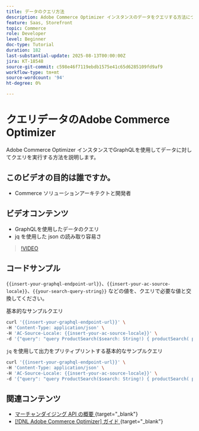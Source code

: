 ```yaml
---
title: データのクエリ方法
description: Adobe Commerce Optimizer インスタンスのデータをクエリする方法について説明します。
feature: Saas, Storefront
topic: Commerce
role: Developer
level: Beginner
doc-type: Tutorial
duration: 182
last-substantial-update: 2025-08-13T00:00:00Z
jira: KT-18548
source-git-commit: c598e46f7119ebdb1575e41c65d6285109fd9af9
workflow-type: tm+mt
source-wordcount: '94'
ht-degree: 0%

---
```


# クエリデータのAdobe Commerce Optimizer

Adobe Commerce Optimizer インスタンスでGraphQLを使用してデータに対してクエリを実行する方法を説明します。

## このビデオの目的は誰ですか。

* Commerce ソリューションアーキテクトと開発者

## ビデオコンテンツ

* GraphQLを使用したデータのクエリ
* jq を使用した json の読み取り容易さ

>[!VIDEO](https://video.tv.adobe.com/v/3470801?learn=on&enablevpops&captions=jpn)

## コードサンプル

`{{insert-your-graphql-endpoint-url}}`、`{{insert-your-ac-source-locale}}`、`{{your-search-query-string}}` などの値を、クエリで必要な値と交換してください。

基本的なサンプルクエリ

```bash
curl '{{insert-your-graphql-endpoint-url}}' \
-H 'Content-Type: application/json' \
-H 'AC-Source-Locale: {{insert-your-ac-source-locale}}' \
-d '{"query": "query ProductSearch($search: String!) { productSearch( phrase: $search, page_size: 10, current_page: 2) { items { productView { sku name description shortDescription images { url } ... on SimpleProductView { attributes { label name value } price { regular { amount { value currency } } roles } } } } } }", "variables": { "search": "{{your-search-query-string}}"}}'
```

`jq` を使用して出力をプリティプリントする基本的なサンプルクエリ

```bash
curl '{{insert-your-graphql-endpoint-url}}' \
-H 'Content-Type: application/json' \
-H 'AC-Source-Locale: {{insert-your-ac-source-locale}}' \
-d '{"query": "query ProductSearch($search: String!) { productSearch( phrase: $search, page_size: 10, current_page: 2) { items { productView { sku name description shortDescription images { url } ... on SimpleProductView { attributes { label name value } price { regular { amount { value currency } } roles } } } } } }", "variables": { "search": "{{your-search-query-string}}"}}' | jq .
```

## 関連コンテンツ

* [ マーチャンダイジング API の概要 ](https://developer.adobe.com/commerce/services/optimizer/merchandising-services/using-the-api/#make-your-first-request){target="_blank"}
* [[!DNL Adobe Commerce Optimizer]  ガイド ](https://experienceleague.adobe.com/ja/docs/commerce/optimizer/overview){target="_blank"}
